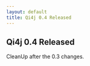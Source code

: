 ```yaml
---
layout: default
title: Qi4j 0.4 Released
---
```

## Qi4j 0.4 Released

CleanUp after the 0.3 changes.
